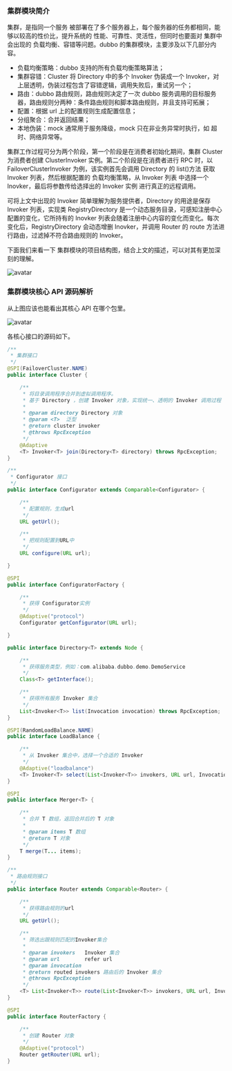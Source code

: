 ### 集群模块简介

集群，是指同一个服务 被部署在了多个服务器上，每个服务器的任务都相同，能够以较高的性价比，提升系统的 性能、可靠性、灵活性，但同时也要面对 集群中会出现的 负载均衡、容错等问题。dubbo 的集群模块，主要涉及以下几部分内容。

- 负载均衡策略：dubbo 支持的所有负载均衡策略算法；
- 集群容错：Cluster 将 Directory 中的多个 Invoker 伪装成一个 Invoker，对上层透明，伪装过程包含了容错逻辑，调用失败后，重试另一个；
- 路由：dubbo 路由规则，路由规则决定了一次 dubbo 服务调用的目标服务器，路由规则分两种：条件路由规则和脚本路由规则，并且支持可拓展；
- 配置：根据 url 上的配置规则生成配置信息；
- 分组聚合：合并返回结果；
- 本地伪装：mock 通常用于服务降级，mock 只在非业务异常时执行，如 超时、网络异常等。

集群工作过程可分为两个阶段，第一个阶段是在消费者初始化期间，集群 Cluster 为消费者创建 ClusterInvoker 实例。第二个阶段是在消费者进行 RPC 时，以 FailoverClusterInvoker 为例，该实例首先会调用 Directory 的 list()方法 获取 Invoker 列表，然后根据配置的 负载均衡策略，从 Invoker 列表 中选择一个 Inovker，最后将参数传给选择出的 Invoker 实例 进行真正的远程调用。

可将上文中出现的 Invoker 简单理解为服务提供者，Directory 的用途是保存 Invoker 列表，实现类 RegistryDirectory 是一个动态服务目录，可感知注册中心配置的变化，它所持有的 Inovker 列表会随着注册中心内容的变化而变化。每次变化后，RegistryDirectory 会动态增删 Inovker，并调用 Router 的 route 方法进行路由，过滤掉不符合路由规则的 Invoker。

下面我们来看一下 集群模块的项目结构图，结合上文的描述，可以对其有更加深刻的理解。

![avatar](https://fastly.jsdelivr.net/gh/doocs/source-code-hunter@main/images/Dubbo/dubbo-cluster模块工程结构.png)

### 集群模块核心 API 源码解析

从上图应该也能看出其核心 API 在哪个包里。

![avatar](https://fastly.jsdelivr.net/gh/doocs/source-code-hunter@main/images/Dubbo/com.alibaba.dubbo.rpc.cluster包目录.png)

各核心接口的源码如下。

```java
/**
 * 集群接口
 */
@SPI(FailoverCluster.NAME)
public interface Cluster {

    /**
     * 将目录调用程序合并到虚拟调用程序。
     * 基于 Directory ，创建 Invoker 对象，实现统一、透明的 Invoker 调用过程
     *
     * @param directory Directory 对象
     * @param <T>  泛型
     * @return cluster invoker
     * @throws RpcException
     */
    @Adaptive
    <T> Invoker<T> join(Directory<T> directory) throws RpcException;
}

/**
 * Configurator 接口
 */
public interface Configurator extends Comparable<Configurator> {

    /**
     * 配置规则，生成url
     */
    URL getUrl();

    /**
     * 把规则配置到URL中
     */
    URL configure(URL url);

}

@SPI
public interface ConfiguratorFactory {

    /**
     * 获得 Configurator实例
     */
    @Adaptive("protocol")
    Configurator getConfigurator(URL url);

}

public interface Directory<T> extends Node {

    /**
     * 获得服务类型，例如：com.alibaba.dubbo.demo.DemoService
     */
    Class<T> getInterface();

    /**
     * 获得所有服务 Invoker 集合
     */
    List<Invoker<T>> list(Invocation invocation) throws RpcException;
}

@SPI(RandomLoadBalance.NAME)
public interface LoadBalance {

    /**
     * 从 Invoker 集合中，选择一个合适的 Invoker
     */
    @Adaptive("loadbalance")
    <T> Invoker<T> select(List<Invoker<T>> invokers, URL url, Invocation invocation) throws RpcException;
}

@SPI
public interface Merger<T> {

    /**
     * 合并 T 数组，返回合并后的 T 对象
     *
     * @param items T 数组
     * @return T 对象
     */
    T merge(T... items);
}

/**
 * 路由规则接口
 */
public interface Router extends Comparable<Router> {

    /**
     * 获得路由规则的url
     */
    URL getUrl();

    /**
     * 筛选出跟规则匹配的Invoker集合
     *
     * @param invokers   Invoker 集合
     * @param url        refer url
     * @param invocation
     * @return routed invokers 路由后的 Invoker 集合
     * @throws RpcException
     */
    <T> List<Invoker<T>> route(List<Invoker<T>> invokers, URL url, Invocation invocation) throws RpcException;
}

@SPI
public interface RouterFactory {

    /**
     * 创建 Router 对象
     */
    @Adaptive("protocol")
    Router getRouter(URL url);
}
```

